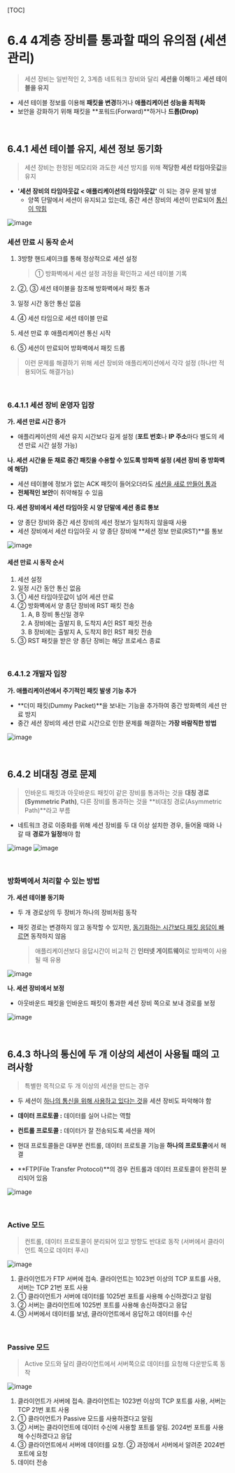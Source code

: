 [TOC]

# 6.4 4계층 장비를 통과할 때의 유의점 (세션 관리)

> 세션 장비는 일반적인 2, 3계층 네트워크 장비와 달리 **세션을 이해**하고 **세션 테이블을 유지**

- 세션 테이블 정보를 이용해 **패킷을 변경**하거나 **애플리케이션 성능을 최적화**
- 보안을 강화하기 위해 패킷을 **포워드(Forward)**하거나 **드롭(Drop)**

<br>

## 6.4.1 세션 테이블 유지, 세션 정보 동기화

> 세션 장비는 한정된 메모리와 과도한 세션 방지를 위해 **적당한 세션 타임아웃값**을 유지

- **'세션 장비의 타임아웃값 < 애플리케이션의 타임아웃값'** 이 되는 경우 문제 발생
  - 양쪽 단말에서 세션이 유지되고 있는데, 중간 세션 장비의 세션이 만료되어 <u>통신이 막힘</u>

![image](https://user-images.githubusercontent.com/87461594/190891049-bb49b49b-25b0-465a-8fcb-80f91093cef8.png)

### 세션 만료 시 동작 순서

1. 3방향 핸드셰이크를 통해 정상적으로 세션 설정

   > ① 방화벽에서 세션 설정 과정을 확인하고 세션 테이블 기록

2. ②, ③ 세션 테이블을 참조해 방화벽에서 패킷 통과

3. 일정 시간 동안 통신 없음

4. ④ 세션 타임으로 세션 테이블 만료

5. 세션 만료 후 애플리케이션 통신 시작

6. ⑤ 세션이 만료되어 방화벽에서 패킷 드롭

> 이런 문제를 해결하기 위해 세션 장비와 애플리케이션에서 각각 설정 (하나만 적용되어도 해결가능)

<br>

### 6.4.1.1 세션 장비 운영자 입장

**가. 세션 만료 시간 증가**

- 애플리케이션의 세션 유지 시간보다 길게 설정 (**포트 번호**나 **IP 주소**마다 별도의 세션 만료 시간 설정 가능)

**나. 세션 시간을 둔 채로 중간 패킷을 수용할 수 있도록 방화벽 설정 (세션 장비 중 방화벽에 해당)**

- 세션 테이블에 정보가 없는 ACK 패킷이 들어오더라도 <u>세션을 새로 만들어 통과</u>
- **전체적인 보안**이 취약해질 수 있음

**다. 세션 장비에서 세션 타임아웃 시 양 단말에 세션 종료 통보**

- 양 종단 장비와 중간 세션 장비의 세션 정보가 일치하지 않을때 사용
- 세션 장비에서 세션 타임아웃 시 양 종단 장비에 **세션 정보 만료(RST)**를 통보

![image](https://user-images.githubusercontent.com/87461594/190892023-1d1482c3-f0d0-45e4-b22b-2ce6dd4b6d1d.png)

#### 세션 만료 시 동작 순서

1. 세션 설정
2. 일정 시간 동안 통신 없음
3. ① 세션 타임아웃값이 넘어 세션 만료
4. ② 방화벽에서 양 종단 장비에 RST 패킷 전송
   1. A, B 장비 통신일 경우
   2. A 장비에는 출발지 B, 도착지 A인 RST 패킷 전송
   3. B 장비에는 출발지 A, 도착지 B인 RST 패킷 전송
5. ③ RST 패킷을 받은 양 종단 장비는 해당 프로세스 종료

<br>

### 6.4.1.2 개발자 입장

**가. 애플리케이션에서 주기적인 패킷 발생 기능 추가**

- **더미 패킷(Dummy Packet)**을 보내는 기능을 추가하여 중간 방화벽의 세션 만료 방지
- 중간 세션 장비의 세션 만료 시간으로 인한 문제를 해결하는 **가장 바람직한 방법**

![image](https://user-images.githubusercontent.com/87461594/190892141-4aa69709-18bc-465d-8175-448bb77a5d7d.png)

<br>

## 6.4.2 비대칭 경로 문제

> 인바운드 패킷과 아웃바운드 패킷이 같은 장비를 통과하는 것을 **대칭 경로(Symmetric Path)**, 다른 장비를 통과하는 것을 **비대칭 경로(Asymmetric Path)**라고 부름

- 네트워크 경로 이중화를 위해 세션 장비를 두 대 이상 설치한 경우, 들어올 때와 나갈 때 **경로가 일정**해야 함

![image](https://user-images.githubusercontent.com/87461594/190892228-d947eefc-e47d-4a96-bc3c-6a54f4e588e9.png)
![image](https://user-images.githubusercontent.com/87461594/190892238-170f912a-69c4-4a43-8bf3-c8dadfe0874e.png)

<br>

### 방화벽에서 처리할 수 있는 방법

**가. 세션 테이블 동기화**

- 두 개 경로상의 두 장비가 하나의 장비처럼 동작

- 패킷 경로는 변경하지 않고 동작할 수 있지만, <u>동기화하는 시간보다 패킷 응답이 빠르면</u> 동작하지 않음

  > 애플리케이션보다 응답시간이 비교적 긴 **인터넷 게이트웨이**로 방화벽이 사용될 때 유용

![image](https://user-images.githubusercontent.com/87461594/190893478-4bbd1c9f-a896-4b00-ac21-d0e9657a9bdb.png)

**나. 세션 장비에서 보정**

- 아웃바운드 패킷을 인바운드 패킷이 통과한 세션 장비 쪽으로 보내 경로를 보정

![image](https://user-images.githubusercontent.com/87461594/190893485-06c843c0-e72c-49d0-b74a-d30c01318d4e.png)

<br>

## 6.4.3 하나의 통신에 두 개 이상의 세션이 사용될 때의 고려사항

> 특별한 목적으로 두 개 이상의 세션을 만드는 경우

- 두 세션이 <u>하나의 통신을 위해 사용하고 있다는 것</u>을 세션 장비도 파악해야 함

- **데이터 프로토콜 :** 데이터를 실어 나르는 역할
- **컨트롤 프로토콜 :** 데이터가 잘 전송되도록 세션을 제어

- 현대 프로토콜들은 대부분 컨트롤, 데이터 프로토콜 기능을 **하나의 프로토콜**에서 해결

- **FTP(File Transfer Protocol)**의 경우 컨트롤과 데이터 프로토콜이 완전히 분리되어 있음

![image](https://user-images.githubusercontent.com/87461594/190894118-4a9b2b77-8b28-440d-995c-ee6a5d795bbd.png)

<br>

### Active 모드

> 컨트롤, 데이터 프로토콜이 분리되어 있고 방향도 반대로 동작 (서버에서 클라이언트 쪽으로 데이터 푸시)

![image](https://user-images.githubusercontent.com/87461594/190894191-fb87a262-7cfc-4801-a90a-ddb260042466.png)

1. 클라이언트가 FTP 서버에 접속. 클라이언트는 1023번 이상의 TCP 포트를 사용, 서버는 TCP 21번 포트 사용
2. ① 클라이언트가 서버에 데이터를 1025번 포트를 사용해 수신하겠다고 알림
3. ② 서버는 클라이언트에 1025번 포트를 사용해 송신하겠다고 응답
4. ③ 서버에서 데이터를 보냄, 클라이언트에서 응답하고 데이터를 수신

<br>

### Passive 모드

> Active 모드와 달리 클라이언트에서 서버쪽으로 데이터를 요청해 다운받도록 동작

![image](https://user-images.githubusercontent.com/87461594/190894308-3a8aad24-65ce-43eb-9733-52acd685f098.png)

1. 클라이언트가 서버에 접속. 클라이언트는 1023번 이상의 TCP 포트를 사용, 서버는 TCP 21번 포트 사용
2. ① 클라이언트가 Passive 모드를 사용하겠다고 알림
3. ② 서버는 클라이언트에 데이터 수신에 사용할 포트를 알림. 2024번 포트를 사용해 수신하겠다고 응답
4. ③ 클라이언트에서 서버에 데이터를 요청. ② 과정에서 서버에서 알려준 2024번 포트에 요청
5. 데이터 전송